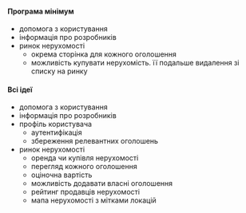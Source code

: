 #### Програма мінімум

- допомога з користування
- інформація про розробників
- ринок нерухомості
  - окрема сторінка для кожного оголошення
  - можливість купувати нерухомість. її подальше видалення зі списку на ринку

#### Всі ідеї

- допомога з користування
- інформація про розробників
- профіль користувача
  - аутентифікація
  - збереження релевантних оголошень
- ринок нерухомості
  - оренда чи купівля нерухомості
  - перегляд кожного оголошення
  - оціночна вартість
  - можливість додавати власні оголошення
  - рейтинг продавців нерухомості
  - мапа нерухомості з мітками локацій
